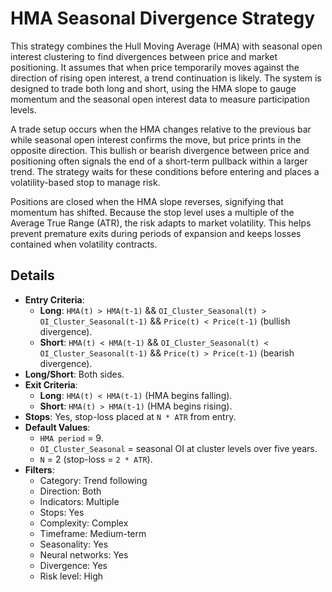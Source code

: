 # HMA Seasonal Divergence Strategy

This strategy combines the Hull Moving Average (HMA) with seasonal open interest clustering to find divergences between price and market positioning. It assumes that when price temporarily moves against the direction of rising open interest, a trend continuation is likely. The system is designed to trade both long and short, using the HMA slope to gauge momentum and the seasonal open interest data to measure participation levels.

A trade setup occurs when the HMA changes relative to the previous bar while seasonal open interest confirms the move, but price prints in the opposite direction. This bullish or bearish divergence between price and positioning often signals the end of a short-term pullback within a larger trend. The strategy waits for these conditions before entering and places a volatility-based stop to manage risk.

Positions are closed when the HMA slope reverses, signifying that momentum has shifted. Because the stop level uses a multiple of the Average True Range (ATR), the risk adapts to market volatility. This helps prevent premature exits during periods of expansion and keeps losses contained when volatility contracts.

## Details

- **Entry Criteria**:
  - **Long**: `HMA(t) > HMA(t-1)` && `OI_Cluster_Seasonal(t) > OI_Cluster_Seasonal(t-1)` && `Price(t) < Price(t-1)` (bullish divergence).
  - **Short**: `HMA(t) < HMA(t-1)` && `OI_Cluster_Seasonal(t) < OI_Cluster_Seasonal(t-1)` && `Price(t) > Price(t-1)` (bearish divergence).
- **Long/Short**: Both sides.
- **Exit Criteria**:
  - **Long**: `HMA(t) < HMA(t-1)` (HMA begins falling).
  - **Short**: `HMA(t) > HMA(t-1)` (HMA begins rising).
- **Stops**: Yes, stop-loss placed at `N * ATR` from entry.
- **Default Values**:
  - `HMA period` = 9.
  - `OI_Cluster_Seasonal` = seasonal OI at cluster levels over five years.
  - `N` = 2 (stop-loss = `2 * ATR`).
- **Filters**:
  - Category: Trend following
  - Direction: Both
  - Indicators: Multiple
  - Stops: Yes
  - Complexity: Complex
  - Timeframe: Medium-term
  - Seasonality: Yes
  - Neural networks: Yes
  - Divergence: Yes
  - Risk level: High
